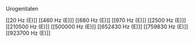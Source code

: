 Urogenitalen

[[20 Hz (E)]]
[[460 Hz (E)]]
[[680 Hz (E)]]
[[970 Hz (E)]]
[[2500 Hz (E)]]
[[210500 Hz (E)]]
[[500000 Hz (E)]]
[[652430 Hz (E)]]
[[759830 Hz (E)]]
[[923700 Hz (E)]]
